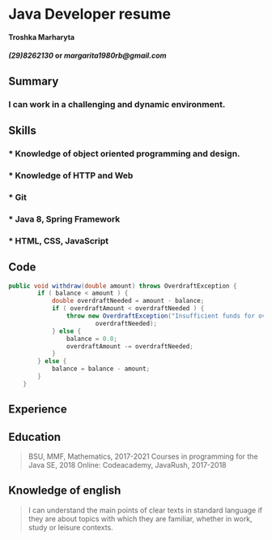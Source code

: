  # Java Developer resume
 
#### Troshka Marharyta 
#### *(29)8262130* or _margarita1980rb@gmail.com_
## Summary
### I can work in a challenging and dynamic environment.
## Skills
### * Knowledge of object oriented programming and design.
### * Knowledge of HTTP and Web
### * Git
### * Java 8, Spring Framework
### * HTML, CSS, JavaScript
## Code
```java
public void withdraw(double amount) throws OverdraftException {
        if ( balance < amount ) {            
            double overdraftNeeded = amount - balance;
            if ( overdraftAmount < overdraftNeeded ) {                
                throw new OverdraftException("Insufficient funds for overdraft protection",
                        overdraftNeeded);                
            } else {                
                balance = 0.0;
                overdraftAmount -= overdraftNeeded;
            }            
        } else {            
            balance = balance - amount;
        }
    }
  ```
## Experience

## Education
> BSU, MMF, Mathematics, 2017-2021
> Courses in programming for the Java SE, 2018 
> Online: Codeacademy, JavaRush, 2017-2018
## Knowledge of english
> I can understand the main points of clear texts in standard language if they are about topics with which they are familiar, whether in work, study or leisure contexts.





